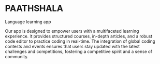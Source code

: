# PAATHSHALA
  Language learning app


Our app is designed to empower users with a multifaceted learning
experience. It provides structured courses, in-depth articles, and a
robust code editor to practice coding in real-time. The integration of
global coding contests and events ensures that users stay updated
with the latest challenges and competitions, fostering a competitive
spirit and a sense of community.



